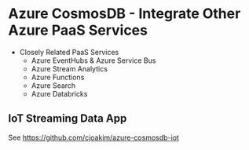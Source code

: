 # Azure CosmosDB - Integrate Other Azure PaaS Services

- Closely Related PaaS Services
  - Azure EventHubs & Azure Service Bus
  - Azure Stream Analytics
  - Azure Functions 
  - Azure Search
  - Azure Databricks

## IoT Streaming Data App

See https://github.com/cjoakim/azure-cosmosdb-iot

